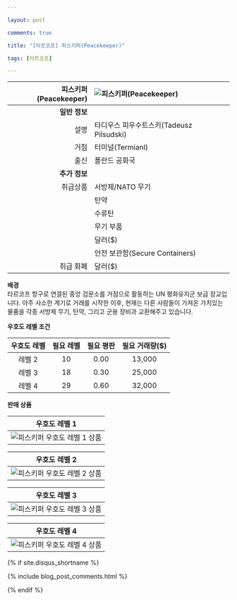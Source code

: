 ```yaml
---

layout: post

comments: true

title: "[타르코프] 피스키퍼(Peacekeeper)"

tags: [타르코프]

---
```


|피스키퍼(Peacekeeper)|![피스키퍼(Peacekeeper)](/assets/image/tarkov/NPC/PeacekeeperFullRes.jpg)|
|--:|:--|
|**일반 정보**|
|설명|타디우스 피우수트스키(Tadeusz Pilsudski)|
|거점|터미널(Termianl)|
|출신|폴란드 공화국|
|**추가 정보**|
|취급상품|서방제/NATO 무기|
||탄약|
||수류탄|
||무기 부품|
||달러($)|
||안전 보관함(Secure Containers)|
|취급 화폐|달러($)|

**배경**  
타르코프 항구로 연결된 중앙 검문소를 거점으로 활동하는 UN 평화유지군 보급 장교입니다. 아주 사소한 계기로 거래를 시작한 이후, 현재는 다른 사람들이 가져온 가치있는 물품을 각종 서방제 무기, 탄약, 그리고 군용 장비과 교환해주고 있습니다.

**우호도 레벨 조건**

|우호도 레벨|필요 레벨|필요 평판|필요 거래량($)|
|:--:|:--:|:--:|:--:|
|레벨 2|10|0.00|13,000|
|레벨 3|18|0.30|25,000|
|레벨 4|29|0.60|32,000|

**판매 상품**

|우호도 레벨 1|
|:--:|
|![피스키퍼 우호도 레벨 1 상품](/assets/image/tarkov/material/Peacekeeper1Stock.png)|

|우호도 레벨 2|
|:--:|
|![피스키퍼 우호도 레벨 2 상품](/assets/image/tarkov/material/Peacekeeper2Stock.png)|

|우호도 레벨 3|
|:--:|
|![피스키퍼 우호도 레벨 3 상품](/assets/image/tarkov/material/Peacekeeper3Stock.png)|

|우호도 레벨 4|
|:--:|
|![피스키퍼 우호도 레벨 4 상품](/assets/image/tarkov/material/Peacekeeper4Stock.png)|

{% if site.disqus_shortname %}

<div class="comments">

  {% include blog_post_comments.html %}

</div>

{% endif %}



<div id="disqus_thread"></div>